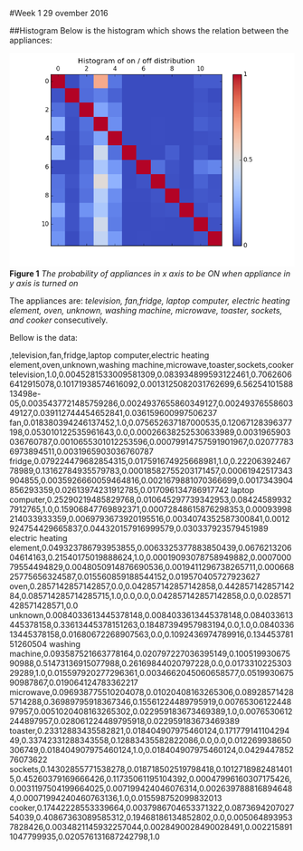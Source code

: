 #Week 1
29 ovember 2016

##Histogram
Below is the histogram which shows the relation between the appliances:

![Histogram](../images/histogram_DREDD.png)<br>
    **Figure 1** *The probability of appliances in x axis to be ON when appliance in y axis is turned on*

The appliances are: *television, fan,fridge, laptop computer, electric heating element, oven, unknown, washing machine, microwave, toaster, sockets, and cooker* consecutively.

Bellow is the data:

,television,fan,fridge,laptop computer,electric heating element,oven,unknown,washing machine,microwave,toaster,sockets,cooker
television,1.0,0.0045281533009581309,0.083934899593122461,0.70626066412915078,0.10171938574616092,0.0013125082031762699,6.5625410158813498e-05,0.0035437721485759286,0.0024937655860349127,0.0024937655860349127,0.039112744454652841,0.036159600997506237
fan,0.018380394246137452,1.0,0.075652637187000535,0.12067128396377198,0.053010122535961643,0.0,0.00026638252530633989,0.0031965903036760787,0.0010655301012253596,0.00079914757591901967,0.020777836973894511,0.0031965903036760787
fridge,0.079224479682854315,0.017591674925668981,1.0,0.2220639246778989,0.13162784935579783,0.00018582755203171457,0.00061942517343904855,0.0035926660059464816,0.0021679881070366699,0.0017343904856293359,0.02613974231912785,0.017096134786917742
laptop computer,0.25290219485829768,0.010645297739342953,0.084245899327912765,1.0,0.15906847769892371,0.00072848615876298353,0.00093998214033933359,0.0069793673920195516,0.0034074352587300841,0.0012924754429665837,0.044320157916999579,0.030337923579451989
electric heating element,0.049323786793953855,0.0063325377883850439,0.067621320604614163,0.21540175019888624,1.0,0.00019093078758949882,0.000700079554494829,0.0048050914876690536,0.0019411296738265711,0.00066825775656324587,0.015560859188544152,0.019570405727923627
oven,0.2857142857142857,0.0,0.042857142857142858,0.44285714285714284,0.085714285714285715,1.0,0.0,0.0,0.042857142857142858,0.0,0.028571428571428571,0.0
unknown,0.0084033613445378148,0.0084033613445378148,0.084033613445378158,0.33613445378151263,0.18487394957983194,0.0,1.0,0.084033613445378158,0.01680672268907563,0.0,0.1092436974789916,0.13445378151260504
washing machine,0.093587521663778164,0.020797227036395149,0.10051993067590988,0.51473136915077988,0.26169844020797228,0.0,0.017331022530329289,1.0,0.015597920277296361,0.0034662045060658577,0.051993067590987867,0.019064124783362217
microwave,0.096938775510204078,0.01020408163265306,0.089285714285714288,0.36989795918367346,0.15561224489795919,0.0076530612244897957,0.0051020408163265302,0.022959183673469389,1.0,0.0076530612244897957,0.028061224489795918,0.022959183673469389
toaster,0.23312883435582821,0.018404907975460124,0.17177914110429449,0.33742331288343558,0.12883435582822086,0.0,0.0,0.012269938650306749,0.018404907975460124,1.0,0.018404907975460124,0.042944785276073622
sockets,0.14302855771538278,0.018718502519798418,0.10127189824814015,0.45260379169666426,0.11735061195104392,0.00047996160307175426,0.0031197504199664025,0.007199424046076314,0.0026397888168946484,0.00071994240460763136,1.0,0.015598752099832013
cooker,0.17442228553339664,0.0037986704653371322,0.087369420702754039,0.40867363089585312,0.19468186134852802,0.0,0.0050648939537828426,0.0034821145932257044,0.0028490028490028491,0.0022158911047799935,0.020576131687242798,1.0

